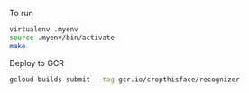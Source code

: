 To run

```bash
virtualenv .myenv
source .myenv/bin/activate
make
```
Deploy to GCR   
```bash
gcloud builds submit --tag gcr.io/cropthisface/recognizer
```
